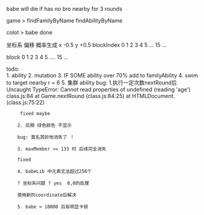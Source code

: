 babe will die if has no bro nearby for 3 rounds



game >  findFamilyByName
        findAbilityByName



colot > babe done

坐标系 偏移 概率生成
        x -0.5
        y +0.5
blockIndex
0 1 2 3 4 5 ... 15
...

block
0 1 2 3 4 5 .... 15
...


todo:   
        1. ability
        2. mutation
        3. IF SOME ability over 70%  add to familyAbility
        4. swim to target nearby   r = 6
        5. 集群 ability
bug: 
        1.执行一定次数nextRound后 
        Uncaught TypeError: Cannot read properties of undefined (reading 'age')   class.js:84 
         at Game.nextRound (class.js:84:25)
         at HTMLDocument.<anonymous> (class.js:75:22)

         fixed maybe

        2. 后期 绿色颜色 不显示

        bug: 莫名其妙地消失了 ！

        3. maxMember >= 133 时 后续完全消失

        fixed

        4. babeLib 中元素无法超过256个

        ? 坐标系问题 ? yes  0,0的处理

        使用新的coordinate后解决

        5. babe > 10000 后有明显卡顿